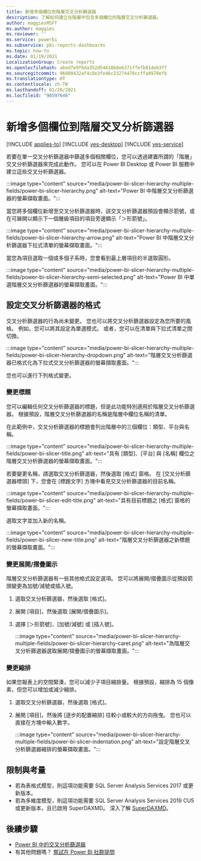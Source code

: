 ```yaml
---
title: 新增多個欄位到階層交叉分析篩選器
description: 了解如何建立在階層中包含多個欄位的階層交叉分析篩選器。
author: maggiesMSFT
ms.author: maggies
ms.reviewer: ''
ms.service: powerbi
ms.subservice: pbi-reports-dashboards
ms.topic: how-to
ms.date: 01/19/2021
LocalizationGroup: Create reports
ms.openlocfilehash: abed7e9f6da352d5461868e6371ffefb814eb3ff
ms.sourcegitcommit: 96080432af4c8e3fe46c23274478ccffa0970efb
ms.translationtype: HT
ms.contentlocale: zh-TW
ms.lasthandoff: 01/20/2021
ms.locfileid: "98597646"
---
```

# <a name="add-multiple-fields-to-a-hierarchy-slicer"></a>新增多個欄位到階層交叉分析篩選器

[!INCLUDE [applies-to](../includes/applies-to.md)] [!INCLUDE [yes-desktop](../includes/yes-desktop.md)] [!INCLUDE [yes-service](../includes/yes-service.md)]

若要在單一交叉分析篩選器中篩選多個相關欄位，您可以透過建置所謂的「階層」交叉分析篩選器來完成此動作。 您可以在 Power BI Desktop 或 Power BI 服務中建立這些交叉分析篩選器。

:::image type="content" source="media/power-bi-slicer-hierarchy-multiple-fields/power-bi-slicer-hierarchy.png" alt-text="Power BI 中階層交叉分析篩選器的螢幕擷取畫面。":::

當您將多個欄位新增至交叉分析篩選器時，該交叉分析篩選器預設會顯示箭號，或在可展開以顯示下一個層級項目的項目旁邊顯示「＞形箭號」。

:::image type="content" source="media/power-bi-slicer-hierarchy-multiple-fields/power-bi-slicer-hierarchy-arrow.png" alt-text="Power BI 中階層交叉分析篩選器下拉式清單的螢幕擷取畫面。":::
 
 
當您為項目選取一個或多個子系時，您會看到最上層項目的半選取圓形。
 
:::image type="content" source="media/power-bi-slicer-hierarchy-multiple-fields/power-bi-slicer-hierarchy-semi-selected.png" alt-text="Power BI 中單選階層交叉分析篩選器的螢幕擷取畫面。":::

## <a name="format-the-slicer"></a>設定交叉分析篩選器的格式

交叉分析篩選器的行為尚未變更。 您也可以將交叉分析篩選器設定為您所要的風格。 例如，您可以將其設定為單選模式。 或者，您可以在清單與下拉式清單之間切換。 

:::image type="content" source="media/power-bi-slicer-hierarchy-multiple-fields/power-bi-slicer-hierarchy-dropdown.png" alt-text="階層交叉分析篩選器已格式化為下拉式交叉分析篩選器的螢幕擷取畫面。":::

您也可以進行下列格式變更。

### <a name="change-the-title"></a>變更標題

您可以編輯任何交叉分析篩選器的標題，但是此功能特別適用於階層交叉分析篩選器。 根據預設，階層交叉分析篩選器的名稱是階層中欄位名稱的清單。

在此範例中，交叉分析篩選器的標題會列出階層中的三個欄位：類型、平台與名稱。

:::image type="content" source="media/power-bi-slicer-hierarchy-multiple-fields/power-bi-slicer-title.png" alt-text="具有 [類型]、[平台] 與 [名稱] 欄位之階層交叉分析篩選器的螢幕擷取畫面。":::

若要變更名稱，請選取交叉分析篩選器，然後選取 [格式] 窗格。 在 [交叉分析篩選器標頭] 下，您會在 [標題文字] 方塊中看見交叉分析篩選器的目前名稱。

:::image type="content" source="media/power-bi-slicer-hierarchy-multiple-fields/power-bi-slicer-edit-title.png" alt-text="具有目前標題之 [格式] 窗格的螢幕擷取畫面。":::

選取文字並加入新的名稱。

:::image type="content" source="media/power-bi-slicer-hierarchy-multiple-fields/power-bi-slicer-new-title.png" alt-text="階層交叉分析篩選器之新標題的螢幕擷取畫面。":::


### <a name="change-the-expandcollapse-icon"></a>變更展開/摺疊圖示

階層交叉分析篩選器有一些其他格式設定選項。 您可以將展開/摺疊圖示從預設箭頭變更為加號/減號或插入號。

1. 選取交叉分析篩選器，然後選取 [格式]。
1. 展開 [項目]，然後選取 [展開/摺疊圖示]。
1. 選擇 [＞形箭號]、[加號/減號] 或 [插入號]。
 
    :::image type="content" source="media/power-bi-slicer-hierarchy-multiple-fields/power-bi-slicer-hierarchy-caret.png" alt-text="為階層交叉分析篩選器選取展開/摺疊圖示的螢幕擷取畫面。":::
 
### <a name="change-the-indentation"></a>變更縮排

如果您報表上的空間緊湊，您可以減少子項目縮排量。 根據預設，縮排為 15 個像素，但您可以增加或減少縮排。 

1. 選取交叉分析篩選器，然後選取 [格式]。
1. 展開 [項目]，然後將 [逐步的配置縮排] 往較小或較大的方向拖曳。 您也可以直接在方塊中輸入數字。

    :::image type="content" source="media/power-bi-slicer-hierarchy-multiple-fields/power-bi-slicer-indentation.png" alt-text="設定階層交叉分析篩選器縮排的螢幕擷取畫面。":::
    
## <a name="limitations-and-considerations"></a>限制與考量

- 若為表格式模型，則這項功能需要 SQL Server Analysis Services 2017 或更新版本。
- 若為多維度模型，則這項功能需要 SQL Server Analysis Services 2019 CU5 或更新版本，且已啟用 SuperDAXMD。 深入了解 [SuperDAXMD](/analysis-services/multidimensional-models/dax-for-multidimensional-models#superdaxmd)。

## <a name="next-steps"></a>後續步驟

- [Power BI 中的交叉分析篩選器](../visuals/power-bi-visualization-slicers.md)
- 有其他問題嗎？ [嘗試在 Power BI 社群提問](https://community.powerbi.com/)
